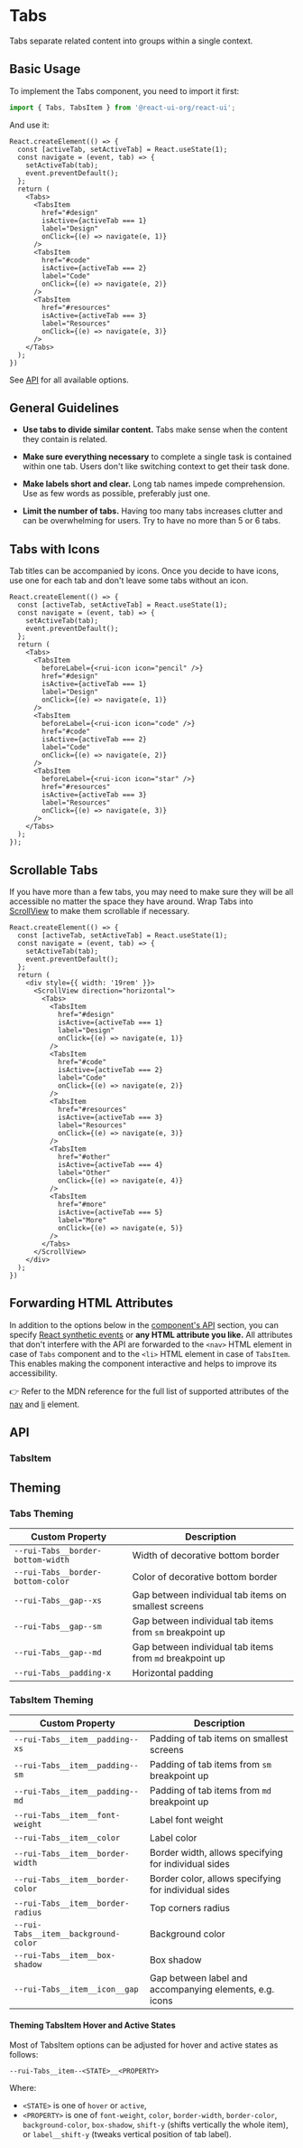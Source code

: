 # Tabs

Tabs separate related content into groups within a single context.

## Basic Usage

To implement the Tabs component, you need to import it first:

```js
import { Tabs, TabsItem } from '@react-ui-org/react-ui';
```

And use it:

```docoff-react-preview
React.createElement(() => {
  const [activeTab, setActiveTab] = React.useState(1);
  const navigate = (event, tab) => {
    setActiveTab(tab);
    event.preventDefault();
  };
  return (
    <Tabs>
      <TabsItem
        href="#design"
        isActive={activeTab === 1}
        label="Design"
        onClick={(e) => navigate(e, 1)}
      />
      <TabsItem
        href="#code"
        isActive={activeTab === 2}
        label="Code"
        onClick={(e) => navigate(e, 2)}
      />
      <TabsItem
        href="#resources"
        isActive={activeTab === 3}
        label="Resources"
        onClick={(e) => navigate(e, 3)}
      />
    </Tabs>
  );
})
```

See [API](#api) for all available options.

## General Guidelines

- **Use tabs to divide similar content.** Tabs make sense when the content they
  contain is related.

- **Make sure everything necessary** to complete a single task is contained
  within one tab. Users don't like switching context to get their task done.

- **Make labels short and clear.** Long tab names impede comprehension. Use as
  few words as possible, preferably just one.

- **Limit the number of tabs.** Having too many tabs increases clutter and
  can be overwhelming for users. Try to have no more than 5 or 6 tabs.

## Tabs with Icons

Tab titles can be accompanied by icons. Once you decide to have icons, use one
for each tab and don't leave some tabs without an icon.

```docoff-react-preview
React.createElement(() => {
  const [activeTab, setActiveTab] = React.useState(1);
  const navigate = (event, tab) => {
    setActiveTab(tab);
    event.preventDefault();
  };
  return (
    <Tabs>
      <TabsItem
        beforeLabel={<rui-icon icon="pencil" />}
        href="#design"
        isActive={activeTab === 1}
        label="Design"
        onClick={(e) => navigate(e, 1)}
      />
      <TabsItem
        beforeLabel={<rui-icon icon="code" />}
        href="#code"
        isActive={activeTab === 2}
        label="Code"
        onClick={(e) => navigate(e, 2)}
      />
      <TabsItem
        beforeLabel={<rui-icon icon="star" />}
        href="#resources"
        isActive={activeTab === 3}
        label="Resources"
        onClick={(e) => navigate(e, 3)}
      />
    </Tabs>
  );
});
```

## Scrollable Tabs

If you have more than a few tabs, you may need to make sure they will be all
accessible no matter the space they have around. Wrap Tabs into
[ScrollView](/components/ScrollView) to make them scrollable if necessary.

```docoff-react-preview
React.createElement(() => {
  const [activeTab, setActiveTab] = React.useState(1);
  const navigate = (event, tab) => {
    setActiveTab(tab);
    event.preventDefault();
  };
  return (
    <div style={{ width: '19rem' }}>
      <ScrollView direction="horizontal">
        <Tabs>
          <TabsItem
            href="#design"
            isActive={activeTab === 1}
            label="Design"
            onClick={(e) => navigate(e, 1)}
          />
          <TabsItem
            href="#code"
            isActive={activeTab === 2}
            label="Code"
            onClick={(e) => navigate(e, 2)}
          />
          <TabsItem
            href="#resources"
            isActive={activeTab === 3}
            label="Resources"
            onClick={(e) => navigate(e, 3)}
          />
          <TabsItem
            href="#other"
            isActive={activeTab === 4}
            label="Other"
            onClick={(e) => navigate(e, 4)}
          />
          <TabsItem
            href="#more"
            isActive={activeTab === 5}
            label="More"
            onClick={(e) => navigate(e, 5)}
          />
        </Tabs>
      </ScrollView>
    </div>
  );
})
```

## Forwarding HTML Attributes

In addition to the options below in the [component's API](#api) section, you
can specify [React synthetic events] or **any HTML attribute you like.** All
attributes that don't interfere with the API are forwarded to the `<nav>` HTML
element in case of `Tabs` component and to the `<li>` HTML element in
case of `TabsItem`. This enables making the component interactive and helps
to improve its accessibility.

👉 Refer to the MDN reference for the full list of supported attributes of the
[nav] and [li] element.

## API

<docoff-react-props src="/components/Tabs/Tabs.jsx"></docoff-react-props>

### TabsItem

<docoff-react-props src="/components/Tabs/TabsItem.jsx"></docoff-react-props>

## Theming

### Tabs Theming

| Custom Property                                      | Description                                                  |
|------------------------------------------------------|--------------------------------------------------------------|
| `--rui-Tabs__border-bottom-width`                    | Width of decorative bottom border                            |
| `--rui-Tabs__border-bottom-color`                    | Color of decorative bottom border                            |
| `--rui-Tabs__gap--xs`                                | Gap between individual tab items on smallest screens         |
| `--rui-Tabs__gap--sm`                                | Gap between individual tab items from `sm` breakpoint up     |
| `--rui-Tabs__gap--md`                                | Gap between individual tab items from `md` breakpoint up     |
| `--rui-Tabs__padding-x`                              | Horizontal padding                                           |

### TabsItem Theming

| Custom Property                                      | Description                                                  |
|------------------------------------------------------|--------------------------------------------------------------|
| `--rui-Tabs__item__padding--xs`                      | Padding of tab items on smallest screens                     |
| `--rui-Tabs__item__padding--sm`                      | Padding of tab items from `sm` breakpoint up                 |
| `--rui-Tabs__item__padding--md`                      | Padding of tab items from `md` breakpoint up                 |
| `--rui-Tabs__item__font-weight`                      | Label font weight                                            |
| `--rui-Tabs__item__color`                            | Label color                                                  |
| `--rui-Tabs__item__border-width`                     | Border width, allows specifying for individual sides         |
| `--rui-Tabs__item__border-color`                     | Border color, allows specifying for individual sides         |
| `--rui-Tabs__item__border-radius`                    | Top corners radius                                           |
| `--rui-Tabs__item__background-color`                 | Background color                                             |
| `--rui-Tabs__item__box-shadow`                       | Box shadow                                                   |
| `--rui-Tabs__item__icon__gap`                        | Gap between label and accompanying elements, e.g. icons      |

#### Theming TabsItem Hover and Active States

Most of TabsItem options can be adjusted for hover and active states as follows:

`--rui-Tabs__item--<STATE>__<PROPERTY>`

Where:

- `<STATE>` is one of `hover` or `active`,
- `<PROPERTY>` is one of `font-weight`, `color`, `border-width`, `border-color`,
  `background-color`, `box-shadow`, `shift-y` (shifts vertically the whole
  item), or `label__shift-y` (tweaks vertical position of tab label).

[React synthetic events]: https://reactjs.org/docs/events.html
[nav]: https://developer.mozilla.org/en-US/docs/Web/HTML/Element/nav#attributes
[li]: https://developer.mozilla.org/en-US/docs/Web/HTML/Element/li#attributes
